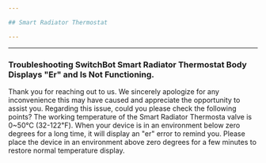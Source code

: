 ```yaml
---

## Smart Radiator Thermostat

---
```


---
### Troubleshooting SwitchBot Smart Radiator Thermostat Body Displays "Er" and Is Not Functioning.

Thank you for reaching out to us. We sincerely apologize for any inconvenience this may have caused and appreciate the opportunity to assist you.
Regarding this issue, could you please check the following points?
The working temperature of the Smart Radiator Thermosta valve is 0~50℃ (32-122℉). When your device is in an environment below zero degrees for a long time, it will display an "er" error to remind you. Please place the device in an environment above zero degrees for a few minutes to restore normal temperature display.





